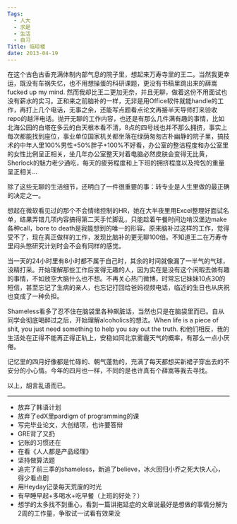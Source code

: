 ```yaml
---
Tags:
  - 人大
  - 求是
  - 生活
  - 自习
Title: 临琼楼
date: 2013-04-19
---
```



在这个古色古香充满体制内部气息的院子里，想起来万寿寺里的王二。当然我更幸运，既没有车祸失忆，也不用想操蛋的科研课题，更没有书稿里跳出来的薛嵩fucked up my mind. 然而我却比王二更加无奈，并且无聊，做着这份不用面试也没有薪水的实习。正和来之前脑补的一样，无非是用Office软件就能handle的工作，再打上几个电话，无事之余，还能写点题看点论文再接半天导师打来验收repo的越洋电话。抛开无聊的工作内容，也还是有那么几件满有趣的事情，比如北海公园的白塔在多云的白天根本看不清，8点的四号线也并不那么拥挤，事实上每次都能找到座位，事业单位国家机关都坐落在绿荫匆匆古朴幽静的院子里，搞技术的中年人里100%男性+50%胖子+100%不好看，办公室的整洁程度和办公室里的女性比例呈正相关，坐几年办公室整天对着电脑必然皮肤会变得无比黄，Sherlock的魅力老少通吃，每天的疲劳程度和上下班的拥挤程度以及挎包的重量呈正相关...
<!--more-->
除了这些无聊的生活细节，还明白了一件很重要的事：转专业是人生里做的最正确的决定之一。

想起在微软看见过的那个不会情绪控制的HR，她在大半夜里用Excel整理好面试名单，结果弄错几项内容搞得第二天手忙脚乱，只能趁着午餐时间边啃汉堡边make各种call，bore to death是我能想到的唯一的形容。原来脑补过这样的工作，觉得受不了，现在真正做样的工作，发现比脑补的更无聊100倍。不知道王二在万寿寺里闷头憋研究计划时会不会有同样的感觉。

当一天的24小时里有8小时都不属于自己时，其余的时间就像漏了一半气的气球，没精打采。开始理解那些工作后变得无趣的人，因为实在是没有这个闲暇去做有趣的事情，不如放空大脑什么也不想。不再关心热门微博，时常忘记妹妹10点30的短信，甚至忘记了生病的亲人，也忘记打回给爸妈视频电话，临近的生日也从庆祝也变成了一种负担。

Shameless看多了忍不住在脑袋里各种飙脏话，当然也只是在脑袋里而已。自从同学会彻底喝醉过之后，开始理解alcoholics的想法。When life is a piece of shit, you just need something to help you say out the truth. 和他们相反，我的生活处在正得不能再正得正轨上，安稳如同北京雾霾天气的概率，有那么一点小厌倦。

记忆里的四月好像都是忙碌的、朝气蓬勃的，充满了每天都想买新裙子穿出去的不安分的小心情。今年的四月也一样，不同的是也许真有个薛嵩等我去寻找。

以上，胡言乱语而已。

---

* 放弃了韩语计划
* 放弃了edX里pardigm of programming的课
* 写完毕业论文，大创结项，也许要答辩
* GRE背了又扔
* 记账的习惯还在
* 在看《人人都是产品经理》
* 坚持做算法题
* 追完了前三季的shameless，新追了believe，冰火回归小乔之死大快人心，得少看点剧
* 用Heyday记录每天荒废的时光
* 有早睡早起+多喝水+吃早餐（上班的好处？）
* 想学的太多找不到重心，看到一篇讲拖延症的文章说最好是想做的事情分解为2周的工作量，争取试一试看有效果没
